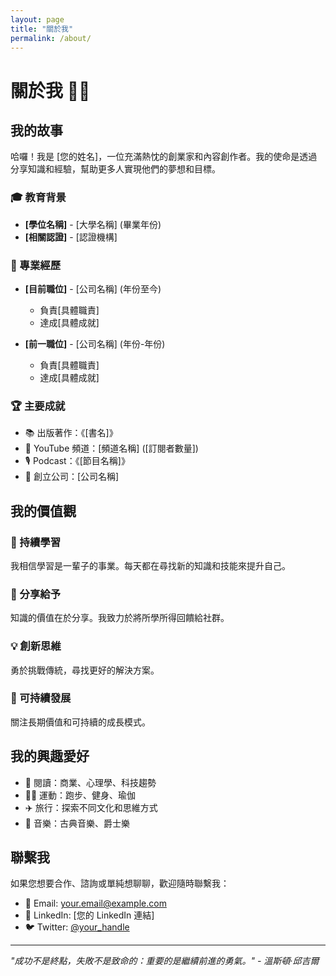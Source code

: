 ```yaml
---
layout: page
title: "關於我"
permalink: /about/
---
```


# 關於我 👨‍💼

## 我的故事

哈囉！我是 [您的姓名]，一位充滿熱忱的創業家和內容創作者。我的使命是透過分享知識和經驗，幫助更多人實現他們的夢想和目標。

### 🎓 教育背景
- **[學位名稱]** - [大學名稱] (畢業年份)
- **[相關認證]** - [認證機構]

### 💼 專業經歷
- **[目前職位]** - [公司名稱] (年份至今)
  - 負責[具體職責]
  - 達成[具體成就]
  
- **[前一職位]** - [公司名稱] (年份-年份)
  - 負責[具體職責]
  - 達成[具體成就]

### 🏆 主要成就
- 📚 出版著作：《[書名]》
- 🎥 YouTube 頻道：[頻道名稱] ([訂閱者數量])
- 🎙️ Podcast：《[節目名稱]》
- 💼 創立公司：[公司名稱]

## 我的價值觀

### 🎯 持續學習
我相信學習是一輩子的事業。每天都在尋找新的知識和技能來提升自己。

### 🤝 分享給予
知識的價值在於分享。我致力於將所學所得回饋給社群。

### 💡 創新思維
勇於挑戰傳統，尋找更好的解決方案。

### 🌱 可持續發展
關注長期價值和可持續的成長模式。

## 我的興趣愛好

- 📖 閱讀：商業、心理學、科技趨勢
- 🏃‍♂️ 運動：跑步、健身、瑜伽
- ✈️ 旅行：探索不同文化和思維方式
- 🎵 音樂：古典音樂、爵士樂

## 聯繫我

如果您想要合作、諮詢或單純想聊聊，歡迎隨時聯繫我：

- 📧 Email: [your.email@example.com](mailto:your.email@example.com)
- 💼 LinkedIn: [您的 LinkedIn 連結]
- 🐦 Twitter: [@your_handle](https://twitter.com/your_handle)

---

*"成功不是終點，失敗不是致命的：重要的是繼續前進的勇氣。" - 溫斯頓·邱吉爾*